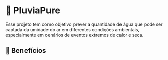 # 💠 PluviaPure

Esse projeto tem como objetivo prever a quantidade de água que pode ser captada da umidade do ar em diferentes condições ambientais, especialmente em cenários de eventos extremos de calor e seca.

## 🌟 Benefícios 

